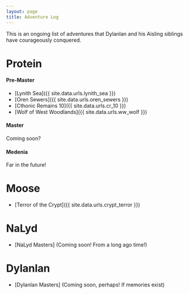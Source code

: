 ```yaml
---
layout: page
title: Adventure Log
---
```


This is an ongoing list of adventures that Dylanlan and his Aisling siblings have courageously conquered.


# Protein

#### Pre-Master
- [Lynith Sea]({{ site.data.urls.lynith_sea }})
- [Oren Sewers]({{ site.data.urls.oren_sewers }})
- [Cthonic Remains 10]({{ site.data.urls.cr_10 }})
- [Wolf of West Woodlands]({{ site.data.urls.ww_wolf }})


#### Master

Coming soon?

#### Medenia

Far in the future!

# Moose
- [Terror of the Crypt]({{ site.data.urls.crypt_terror }})


# NaLyd

- [NaLyd Masters] (Coming soon! From a long ago time!)


# Dylanlan

- [Dylanlan Masters] (Coming soon, perhaps! If memories exist)


